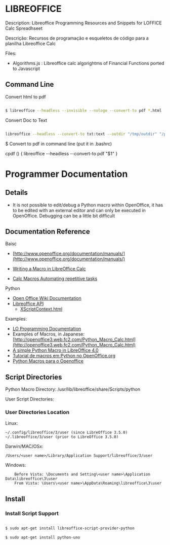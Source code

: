 # LIBREOFFICE

Description: Libreoffice Programming Resources and Snippets for LOFFICE Calc Spreadhseet

Descrição:   Recursos de programação e esqueletos de código para a planilha Libreoffice Calc

Files:

* Algorithms.js : Libreoffice calc algorightms of Financial Functions  ported to Javascript

## Command Line

Convert html to pdf

```bash

$ libreoffice --headless --invisible --nologo --convert-to pdf *.html

```

Convert Doc to Text

```bash

libreoffice --headless --convert-to txt:text --outdir "/tmp/outdir" "/path/to/file.doc"

```

$ Convert to pdf in command line (put it in .bashrc)

cpdf () {
libreoffice --headless --convert-to pdf "$1"
} 


# Programmer Documentation

## Details

* It is not possible to edit/debug a Python macro within OpenOffice, it has to be edited with an external editor and can 
only be executed in OpenOffice. Debugging can be a little bit difficult 


## Documentation Reference


Baisc

* [http://www.openoffice.org/documentation/manuals/](http://www.openoffice.org/documentation/manuals/)

* [Writing a Macro in LibreOffice Calc](http://www.debugpoint.com/2014/09/writing-a-macro-in-libreoffice-calc-getting-started/)

* [ Calc Macros Automating repetitive tasks](http://www.openoffice.org/documentation/manuals/userguide3/0312CG3-CalcMacros.pdf)



Python

* [Open Office Wiki Documentation](http://wiki.openoffice.org/wiki/Main_Page)
* [Libreoffice API](http://api.libreoffice.org/)
    * [XScriptContext.html](http://www.openoffice.org/api/docs/common/ref/com/sun/star/script/provider/XScriptContext.html)
    
Examples:

* [LO Programming Documentation](http://en.libreofficeforum.org/node/6017)
* Examples of Macros, in Japanese: [http://openoffice3.web.fc2.com/Python_Macro_Calc.html](http://openoffice3.web.fc2.com/Python_Macro_Calc.html)
* [A simple Python Macro in LibreOffice 4.0](https://tmtlakmal.wordpress.com/2013/08/11/a-simple-python-macro-in-libreoffice-4-0/)
* [Tutorial de macros em Python no OpenOffice.org](http://hacklab.com.br/2010/08/23/tutorial-de-macros-em-python-no-openoffice-org/)
* [Python Macros para o Openoffice](http://programeempython.blog.br/blog/python-para-macros-do-openoffice-final)

## Script Directories

Python Macro Directory: /usr/lib/libreoffice/share/Scripts/python

User Script Directories:

### User Directories Location

Linux:

    ~/.config/libreoffice/3/user (since LibreOffice 3.5.0)
    ~/.libreoffice/3/user (prior to LibreOffice 3.5.0)
    


Darwin/MAC/OSx: 	
    
    /Users/<user name>/Library/Application Support/libreoffice/3/user

Windows:

    	Before Vista: \Documents and Setting\<user name>\Application Data\libreoffice\3\user
	    From Vista: \Users\<user name>\AppData\Roaming\libreoffice\3\user



## Install

### Install Script Support

```bash

$ sudo apt-get install libreoffice-script-provider-python

$ sudo apt-get install python-uno

```